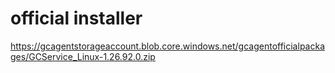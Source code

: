 # official installer

https://gcagentstorageaccount.blob.core.windows.net/gcagentofficialpackages/GCService_Linux-1.26.92.0.zip
